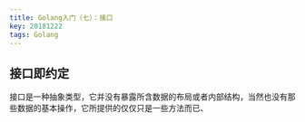 ```yaml
---
title: Golang入门（七）：接口
key: 20181222
tags: Golang
---
```


## 接口即约定

接口是一种抽象类型，它并没有暴露所含数据的布局或者内部结构，当然也没有那些数据的基本操作，它所提供的仅仅只是一些方法而已、

